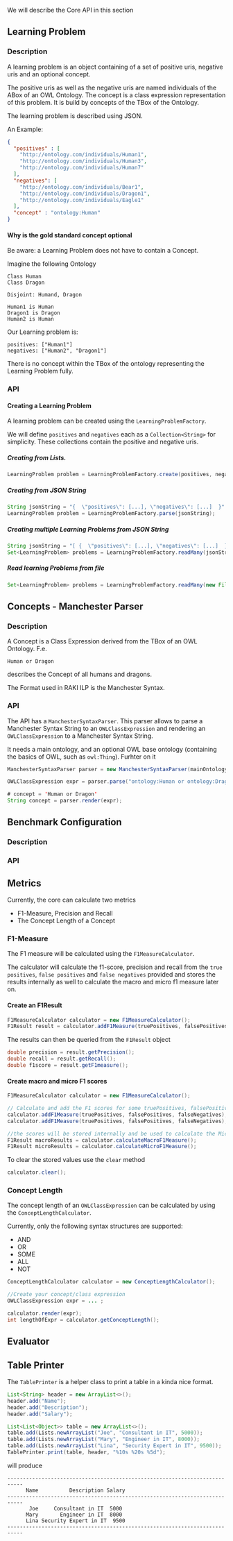 We will describe the Core API in this section


## Learning Problem 

### Description 
A learning problem is an object containing of a set of positive uris, negative uris and an optional concept.

The positive uris as well as the negative uris are named individuals of the ABox of an OWL Ontology. 
The concept is a class expression representation of this problem.
It is build by concepts of the TBox of the Ontology.

The learning problem is described using JSON. 

An Example:

```json
{
  "positives" : [
    "http://ontology.com/individuals/Human1",
    "http://ontology.com/individuals/Human3",
    "http://ontology.com/individuals/Human7"
  ],
  "negatives": [
    "http://ontology.com/individuals/Bear1",
    "http://ontology.com/individuals/Dragon1",
    "http://ontology.com/individuals/Eagle1"
  ],
  "concept" : "ontology:Human"
}
```

#### Why is the gold standard concept optional

Be aware: a Learning Problem does not have to contain a Concept.

Imagine the following Ontology

```
Class Human
Class Dragon

Disjoint: Humand, Dragon

Human1 is Human
Dragon1 is Dragon
Human2 is Human
```

Our Learning problem is:

```
positives: ["Human1"]
negatives: ["Human2", "Dragon1"]
```

There is no concept within the TBox of the ontology representing the Learning Problem fully.

### API 

#### Creating a Learning Problem

A learning problem can be created using the `LearningProblemFactory`.

We will define `positives` and `negatives` each as a `Collection<String>` for simplicity.
These collections contain the positive and negative uris.

##### Creating from Lists.

```java
LearningProblem problem = LearningProblemFactory.create(positives, negatives);
```

##### Creating from JSON String

```java
String jsonString = "{  \"positives\": [...], \"negatives\": [...]  }"
LearningProblem problem = LearningProblemFactory.parse(jsonString);
```

##### Creating multiple Learning Problems from JSON String

```java
String jsonString = "[ {  \"positives\": [...], \"negatives\": [...]  }, {  \"positives\": [...], \"negatives\": [...]  }]"
Set<LearningProblem> problems = LearningProblemFactory.readMany(jsonString);
```

##### Read learning Problems from file

```java
Set<LearningProblem> problems = LearningProblemFactory.readMany(new File("learningProblems.json"));
```


## Concepts - Manchester Parser 

### Description 

A Concept is a Class Expression derived from the TBox of an OWL Ontology. 
F.e. 

```owl
Human or Dragon
```
describes the Concept of all humans and dragons.

The Format used in RAKI ILP is the Manchester Syntax. 

### API

The API has a `ManchesterSyntaxParser`. 
This parser allows to parse a Manchester Syntax String to an `OWLClassExpression` 
and rendering an `OWLClassExpression` to a Manchester Syntax String.


It needs a main ontology, and an optional OWL base ontology (containing the basics of OWL, such as `owl:Thing`). 
Furhter on it 

```java
ManchesterSyntaxParser parser = new ManchesterSyntaxParser(mainOntology, baseOntology);

OWLClassExpression expr = parser.parse("ontology:Human or ontology:Dragon");

# concept = 'Human or Dragon'
String concept = parser.render(expr);
```


## Benchmark Configuration

### Description

### API

## Metrics 

Currently, the core can calculate two metrics

* F1-Measure, Precision and Recall
* The Concept Length of a Concept

### F1-Measure

The F1 measure will be calculated using the `F1MeasureCalculator`.

The calculator will calculate the f1-score, precision and recall 
from the `true positives`, `false positives` and `false negatives` provided
and stores the results internally as well to calculate the macro and micro f1 measure later on.


#### Create an F1Result

```java
F1MeasureCalculator calculator = new F1MeasureCalculator();
F1Result result = calculator.addF1Measure(truePositives, falsePositives, falseNegatives);
```

The results can then be queried from the `F1Result` object 

```java
double precision = result.getPrecision();
double recall = result.getRecall();
double f1score = result.getF1measure();
```

#### Create macro and micro F1 scores

```java
F1MeasureCalculator calculator = new F1MeasureCalculator();

// Calculate and add the F1 scores for some truePositives, falsePositives and falseNegatives
calculator.addF1Measure(truePositives, falsePositives, falseNegatives);
calculator.addF1Measure(truePositives, falsePositives, falseNegatives);

//the scores will be stored internally and be used to calculate the Micro and Macro F1Measures
F1Result macroResults = calculator.calculateMacroF1Measure();
F1Result microResults = calculator.calculateMicroF1Measure();
```

To clear the stored values use the `clear` method
```java
calculator.clear();
```

### Concept Length 

The concept length of an `OWLClassExpression` can be calculated by using the
`ConceptLengthCalculator`.

Currently, only the following syntax structures are supported:

* AND
* OR
* SOME
* ALL 
* NOT

```java
ConceptLengthCalculator calculator = new ConceptLengthCalculator();

//Create your concept/class expression
OWLClassExpression expr = ... ;

calculator.render(expr);
int lengthOfExpr = calculator.getConceptLength();
```

## Evaluator


## Table Printer

The `TablePrinter` is a helper class to print a table in a kinda nice format.

```java
List<String> header = new ArrayList<>();
header.add("Name");
header.add("Description");
header.add("Salary");

List<List<Object>> table = new ArrayList<>();
table.add(Lists.newArrayList("Joe", "Consultant in IT", 5000));
table.add(Lists.newArrayList("Mary", "Engineer in IT", 8000));
table.add(Lists.newArrayList("Lina", "Security Expert in IT", 9500));
TablePrinter.print(table, header, "%10s %20s %5d");
```

will produce

```
---------------------------------------------------------------------------
      Name          Description Salary
---------------------------------------------------------------------------
       Joe     Consultant in IT  5000
      Mary       Engineer in IT  8000
      Lina Security Expert in IT  9500
---------------------------------------------------------------------------
```